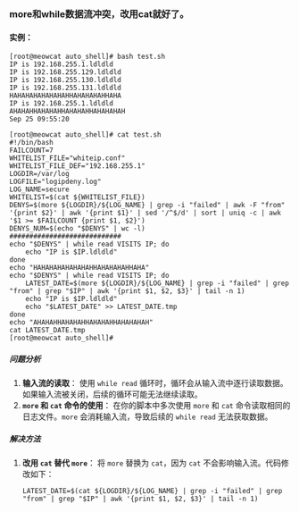 ### more和while数据流冲突，改用cat就好了。

#### 实例：

```shell
[root@meowcat auto_shell]# bash test.sh 
IP is 192.168.255.1.ldldld
IP is 192.168.255.129.ldldld
IP is 192.168.255.130.ldldld
IP is 192.168.255.131.ldldld
HAHAHAHAHAHAHAHHAHAHAHAHHAHA
IP is 192.168.255.1.ldldld
AHAHAHHAHAHAHHAHAHAHHAHAHAHAH
Sep 25 09:55:20

[root@meowcat auto_shell]# cat test.sh 
#!/bin/bash
FAILCOUNT=7
WHITELIST_FILE="whiteip.conf"
WHITELIST_FILE_DEF="192.168.255.1"
LOGDIR=/var/log
LOGFILE="logipdeny.log"
LOG_NAME=secure
WHITELIST=$(cat ${WHITELIST_FILE})
DENYS=$(more ${LOGDIR}/${LOG_NAME} | grep -i "failed" | awk -F "from" '{print $2}' | awk '{print $1}' | sed '/^$/d' | sort | uniq -c | awk '$1 >= $FAILCOUNT {print $1, $2}')
DENYS_NUM=$(echo "$DENYS" | wc -l)
############################
echo "$DENYS" | while read VISITS IP; do
    echo "IP is $IP.ldldld"
done
echo "HAHAHAHAHAHAHAHHAHAHAHAHHAHA"
echo "$DENYS" | while read VISITS IP; do
    LATEST_DATE=$(more ${LOGDIR}/${LOG_NAME} | grep -i "failed" | grep "from" | grep "$IP" | awk '{print $1, $2, $3}' | tail -n 1)
    echo "IP is $IP.ldldld"
    echo "$LATEST_DATE" >> LATEST_DATE.tmp
done
echo "AHAHAHHAHAHAHHAHAHAHHAHAHAHAH"
cat LATEST_DATE.tmp
[root@meowcat auto_shell]# 
```

##### 问题分析

1. **输入流的读取**： 使用 `while read` 循环时，循环会从输入流中逐行读取数据。如果输入流被关闭，后续的循环可能无法继续读取。
2. **`more` 和 `cat` 命令的使用**： 在你的脚本中多次使用 `more` 和 `cat` 命令读取相同的日志文件。`more` 会消耗输入流，导致后续的 `while read` 无法获取数据。

##### 解决方法

1. **改用 `cat` 替代 `more`**： 将 `more` 替换为 `cat`，因为 `cat` 不会影响输入流。代码修改如下：

	```shell
	LATEST_DATE=$(cat ${LOGDIR}/${LOG_NAME} | grep -i "failed" | grep "from" | grep "$IP" | awk '{print $1, $2, $3}' | tail -n 1)
	```

	